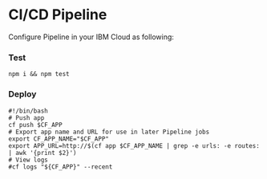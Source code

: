 # CI/CD Pipeline
Configure Pipeline in your IBM Cloud as following:

### Test
```
npm i && npm test
```

### Deploy
```
#!/bin/bash
# Push app
cf push $CF_APP
# Export app name and URL for use in later Pipeline jobs
export CF_APP_NAME="$CF_APP"
export APP_URL=http://$(cf app $CF_APP_NAME | grep -e urls: -e routes: | awk '{print $2}')
# View logs
#cf logs "${CF_APP}" --recent
```
